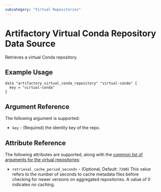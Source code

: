 ```yaml
---
subcategory: "Virtual Repositories"
---
```

# Artifactory Virtual Conda Repository Data Source

Retrieves a virtual Conda repository.

## Example Usage

```hcl
data "artifactory_virtual_conda_repository" "virtual-conda" {
  key = "virtual-conda"
}
```

## Argument Reference

The following argument is supported:

* `key` - (Required) the identity key of the repo.

## Attribute Reference

The following attributes are supported, along with the [common list of arguments for the virtual repositories](../resources/virtual.md):

* `retrieval_cache_period_seconds` - (Optional, Default: `7200`) This value refers to the number of seconds to cache metadata files before checking for newer versions on aggregated repositories. A value of 0 indicates no caching.
